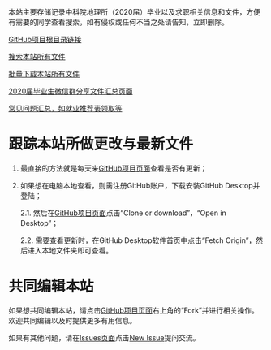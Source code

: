 本站主要存储记录中科院地理所（2020届）毕业以及求职相关信息和文件，方便有需要的同学查看搜索，如有侵权或任何不当之处请告知，立即删除。

[GitHub项目根目录链接](https://github.com/mengfeimu/IGSNRR)

[搜索本站所有文件](https://github.com/mengfeimu/IGSNRR/find/master)

[批量下载本站所有文件](https://github.com/mengfeimu/IGSNRR/archive/master.zip)

[2020届毕业生微信群分享文件汇总页面](https://github.com/mengfeimu/IGSNRR/tree/master/wechat_files_2020)

[常见问题汇总，如就业推荐表领取等](https://github.com/mengfeimu/IGSNRR/issues)


# 跟踪本站所做更改与最新文件

1. 最直接的方法就是每天来[GitHub项目页面](https://github.com/mengfeimu/IGSNRR)查看是否有更新；

2. 如果想在电脑本地查看，则需注册GitHub账户，下载安装GitHub Desktop并登陆；

    2.1. 然后在[GitHub项目页面](https://github.com/mengfeimu/IGSNRR)点击“Clone or download”，“Open in Desktop”；
    
    2.2. 需要查看更新时，在GitHub Desktop软件首页中点击“Fetch Origin”，然后进入本地文件夹即可查看。

# 共同编辑本站

如果想共同编辑本站，请点击[GitHub项目页面](https://github.com/mengfeimu/IGSNRR)右上角的“Fork”并进行相关操作。欢迎共同编辑以及时提供更多有用信息。

如果有其他问题，请在[Issues页面](https://github.com/mengfeimu/IGSNRR/issues)点击[New Issue](https://github.com/mengfeimu/IGSNRR/issues/new)提问交流。

